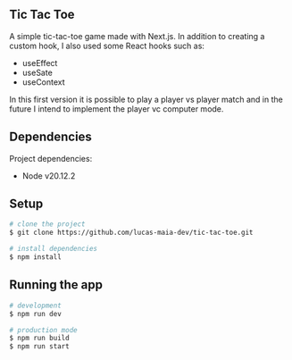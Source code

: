 ## Tic Tac Toe
A simple tic-tac-toe game made with Next.js. In addition to creating a custom hook, I also used some React hooks such as:

- useEffect
- useSate
- useContext

In this first version it is possible to play a player vs player match and in the future I intend to implement the player vc computer mode.

## Dependencies

Project dependencies:

- Node v20.12.2


## Setup

```bash
# clone the project
$ git clone https://github.com/lucas-maia-dev/tic-tac-toe.git

# install dependencies
$ npm install
```
## Running the app

```bash
# development
$ npm run dev

# production mode
$ npm run build
$ npm run start
```
